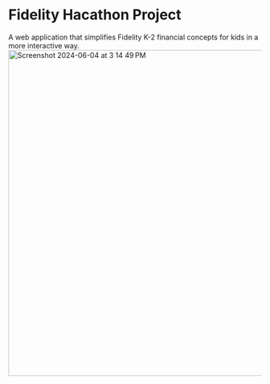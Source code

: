 # Fidelity Hacathon Project
A web application that simplifies Fidelity K-2 financial concepts for kids in a more interactive way.
<img width="648" alt="Screenshot 2024-06-04 at 3 14 49 PM" src="https://github.com/manogya1/FidielityHackaThon_FrontEnd2/assets/122557631/8aa56e7e-0877-4429-a16a-76608c80d3c6">
